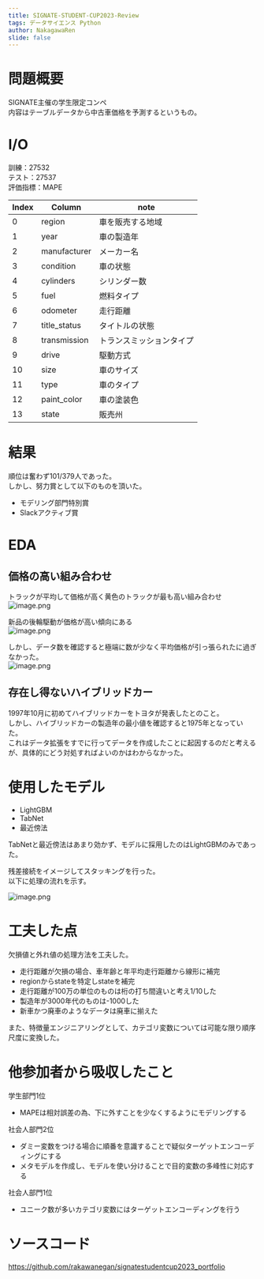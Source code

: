 ```yaml
---
title: SIGNATE-STUDENT-CUP2023-Review
tags: データサイエンス Python
author: NakagawaRen
slide: false
---
```

# 問題概要
SIGNATE主催の学生限定コンペ  
内容はテーブルデータから中古車価格を予測するというもの。  

# I/O
訓練：27532  
テスト：27537  
評価指標：MAPE  

| Index | Column        | note                |  
|-------|---------------|---------------------|  
| 0     | region        | 車を販売する地域    |  
| 1     | year          | 車の製造年          |  
| 2     | manufacturer  | メーカー名          |  
| 3     | condition     | 車の状態 |  
| 4     | cylinders     | シリンダー数 |  
| 5     | fuel          | 燃料タイプ |  
| 6     | odometer      | 走行距離             |  
| 7     | title_status  | タイトルの状態 |  
| 8     | transmission  | トランスミッションタイプ |  
| 9     | drive         | 駆動方式 |  
| 10    | size          | 車のサイズ           |  
| 11    | type          | 車のタイプ           |  
| 12    | paint_color   | 車の塗装色           |  
| 13    | state         | 販売州               |  


# 結果

順位は奮わず101/379人であった。  
しかし、努力賞として以下のものを頂いた。  
- モデリング部門特別賞  
- Slackアクティブ賞  

# EDA
## 価格の高い組み合わせ
トラックが平均して価格が高く黄色のトラックが最も高い組み合わせ  
![image.png](image/XMeo5lDwdM.png)  

新品の後輪駆動が価格が高い傾向にある  
![image.png](image/FGisYpMX7o.png)  

しかし、データ数を確認すると極端に数が少なく平均価格が引っ張られたに過ぎなかった。  
![image.png](image/5kpCNcLZLB.png)  

## 存在し得ないハイブリッドカー
1997年10月に初めてハイブリッドカーをトヨタが発表したとのこと。  
しかし、ハイブリッドカーの製造年の最小値を確認すると1975年となっていた。  
これはデータ拡張をすでに行ってデータを作成したことに起因するのだと考えるが、具体的にどう対処すればよいのかはわからなかった。  

# 使用したモデル
- LightGBM  
- TabNet  
- 最近傍法  

TabNetと最近傍法はあまり効かず、モデルに採用したのはLightGBMのみであった。  

残差接続をイメージしてスタッキングを行った。  
以下に処理の流れを示す。  

![image.png](image/Mj5ZMo2rZJ.png)  

# 工夫した点
欠損値と外れ値の処理方法を工夫した。  
- 走行距離が欠損の場合、車年齢と年平均走行距離から線形に補完  
- regionからstateを特定しstateを補完  
- 走行距離が100万の単位のものは桁の打ち間違いと考え1/10した  
- 製造年が3000年代のものは-1000した  
- 新車かつ廃車のようなデータは廃車に揃えた  

 また、特徴量エンジニアリングとして、カテゴリ変数については可能な限り順序尺度に変換した。  

# 他参加者から吸収したこと
学生部門1位  
- MAPEは相対誤差の為、下に外すことを少なくするようにモデリングする  

社会人部門2位  
- ダミー変数をつける場合に順番を意識することで疑似ターゲットエンコーディングにする  
- メタモデルを作成し、モデルを使い分けることで目的変数の多峰性に対応する  

社会人部門1位  
- ユニーク数が多いカテゴリ変数にはターゲットエンコーディングを行う  

# ソースコード

https://github.com/rakawanegan/signatestudentcup2023_portfolio  
